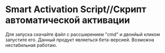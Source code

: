 # Smart Activation Script//Скрипт автоматической активации 
Для запуска скачайте файл с рассширением "сmd" и двонйый кликом запустите его.
Данный продукт являеться бета-версией. Возможна нестабильная работаю.
